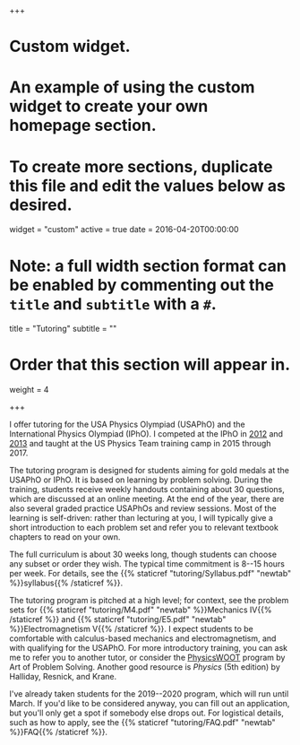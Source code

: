 +++
# Custom widget.
# An example of using the custom widget to create your own homepage section.
# To create more sections, duplicate this file and edit the values below as desired.
widget = "custom"
active = true
date = 2016-04-20T00:00:00

# Note: a full width section format can be enabled by commenting out the `title` and `subtitle` with a `#`.
title = "Tutoring"
subtitle = ""

# Order that this section will appear in.
weight = 4

+++

I offer tutoring for the USA Physics Olympiad (USAPhO) and the International Physics Olympiad (IPhO). I competed at the IPhO in [2012](https://ipho-unofficial.org/timeline/2012/individual) and [2013](https://ipho-unofficial.org/timeline/2013/individual) and taught at the US Physics Team training camp in 2015 through 2017.

The tutoring program is designed for students aiming for gold medals at the USAPhO or IPhO. It is based on learning by problem solving. During the training, students receive weekly handouts containing about 30 questions, which are discussed at an online meeting. At the end of the year, there are also several graded practice USAPhOs and review sessions. Most of the learning is self-driven: rather than lecturing at you, I will typically give a short introduction to each problem set and refer you to relevant textbook chapters to read on your own. 

The full curriculum is about 30 weeks long, though students can choose any subset or order they wish. The typical time commitment is 8--15 hours per week. For details, see the {{% staticref "tutoring/Syllabus.pdf" "newtab" %}}syllabus{{% /staticref %}}. 

The tutoring program is pitched at a high level; for context, see the problem sets for {{% staticref "tutoring/M4.pdf" "newtab" %}}Mechanics IV{{% /staticref %}} and {{% staticref "tutoring/E5.pdf" "newtab" %}}Electromagnetism V{{% /staticref %}}. I expect students to be comfortable with calculus-based mechanics and electromagnetism, and with qualifying for the USAPhO. For more introductory training, you can ask me to refer you to another tutor, or consider the [PhysicsWOOT](https://artofproblemsolving.com/school/woot-physics) program by Art of Problem Solving. Another good resource is *Physics* (5th edition) by Halliday, Resnick, and Krane.

I've already taken students for the 2019--2020 program, which will run until March. If you'd like to be considered anyway, you can fill out an application, but you'll only get a spot if somebody else drops out. For logistical details, such as how to apply, see the {{% staticref "tutoring/FAQ.pdf" "newtab" %}}FAQ{{% /staticref %}}. 
